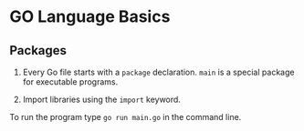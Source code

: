 # GO Language Basics

## Packages

1. Every Go file starts with a `package` declaration. `main` is a special package for executable programs.

2. Import libraries using the `import` keyword.

To run the program type `go run main.go` in the command line.
